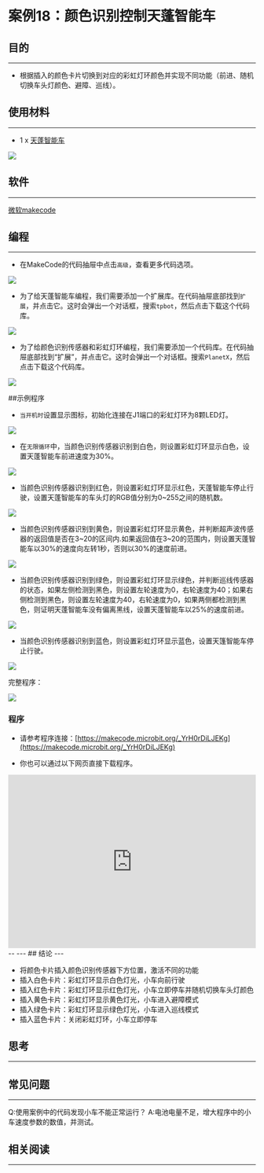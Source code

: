# 案例18：颜色识别控制天蓬智能车

## 目的
---
- 根据插入的颜色卡片切换到对应的彩虹灯环颜色并实现不同功能（前进、随机切换车头灯颜色、避障、巡线）。

## 使用材料
---

- 1 x [天蓬智能车](https://item.taobao.com/item.htm?spm=a1z10.5-c-s.w4002-18602834185.41.68d15ccfBFHNPy&id=618758535761)



![](./images/TPBot_tianpeng_case_01_01.png)





## 软件
---
[微软makecode](https://makecode.microbit.org/#)


## 编程
---


- 在MakeCode的代码抽屉中点击`高级`，查看更多代码选项。

![](./images/TPBot_tianpeng_case_01_02.png)

- 为了给天蓬智能车编程，我们需要添加一个扩展库。在代码抽屉底部找到`扩展`，并点击它。这时会弹出一个对话框，搜索`tpbot`，然后点击下载这个代码库。

![](./images/TPBot_tianpeng_case_01_03.png)

- 为了给颜色识别传感器和彩虹灯环编程，我们需要添加一个代码库。在代码抽屉底部找到“扩展”，并点击它。这时会弹出一个对话框。搜索`PlanetX`，然后点击下载这个代码库。

![](./images/TPBot_tianpeng_case_15_03.png)


##示例程序

- `当开机时`设置显示图标，初始化连接在J1端口的彩虹灯环为8颗LED灯。

![](./images/TPBot_tianpeng_case_18_04.png)

- 在`无限循环`中，当颜色识别传感器识别到白色，则设置彩虹灯环显示白色，设置天蓬智能车前进速度为30%。

![](./images/TPBot_tianpeng_case_18_05.png)

- 当颜色识别传感器识别到红色，则设置彩虹灯环显示红色，天蓬智能车停止行驶，设置天蓬智能车的车头灯的RGB值分别为0~255之间的随机数。

![](./images/TPBot_tianpeng_case_18_06.png)

- 当颜色识别传感器识别到黄色，则设置彩虹灯环显示黄色，并判断超声波传感器的返回值是否在3~20的区间内.如果返回值在3~20的范围内，则设置天蓬智能车以30%的速度向左转1秒，否则以30%的速度前进。

![](./images/TPBot_tianpeng_case_18_07.png)

- 当颜色识别传感器识别到绿色，则设置彩虹灯环显示绿色，并判断巡线传感器的状态，如果左侧检测到黑色，则设置左轮速度为0，右轮速度为40；如果右侧检测到黑色，则设置左轮速度为40，右轮速度为0，如果两侧都检测到黑色，则证明天蓬智能车没有偏离黑线，设置天蓬智能车以25%的速度前进。

![](./images/TPBot_tianpeng_case_18_07.png)

- 当颜色识别传感器识别到蓝色，则设置彩虹灯环显示蓝色，设置天篷智能车停止行驶。

![](./images/TPBot_tianpeng_case_18_08.png)


完整程序：

![](./images/TPBot_tianpeng_case_18_09.png)


### 程序
- 请参考程序连接：[https://makecode.microbit.org/_YrH0rDiLJEKg](https://makecode.microbit.org/_YrH0rDiLJEKg)

- 你也可以通过以下网页直接下载程序。

<div style="position:relative;height:0;padding-bottom:70%;overflow:hidden;"><iframe style="position:absolute;top:0;left:0;width:100%;height:100%;" src="https://makecode.microbit.org/#pub:_YrH0rDiLJEKg" frameborder="0" sandbox="allow-popups allow-forms allow-scripts allow-same-origin"></iframe></div>  
--
---
## 结论
---


- 将颜色卡片插入颜色识别传感器下方位置，激活不同的功能
- 插入白色卡片：彩虹灯环显示白色灯光，小车向前行驶
- 插入红色卡片：彩虹灯环显示红色灯光，小车立即停车并随机切换车头灯颜色
- 插入黄色卡片：彩虹灯环显示黄色灯光，小车进入避障模式
- 插入绿色卡片：彩虹灯环显示绿色灯光，小车进入巡线模式
- 插入蓝色卡片：关闭彩虹灯环，小车立即停车


## 思考
---


## 常见问题
---
Q:使用案例中的代码发现小车不能正常运行？
A:电池电量不足，增大程序中的小车速度参数的数值，并测试。

## 相关阅读  
---


